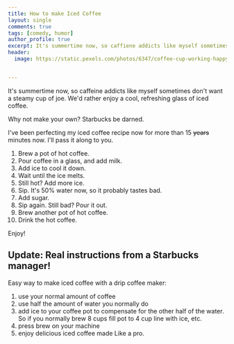 ```yaml
---
title: How to make Iced Coffee
layout: single
comments: true
tags: [comedy, humor]
author_profile: true
excerpt: It's summertime now, so caffiene addicts like myself sometimes don't want a steamy cup of joe. We'd rather enjoy a cool, refreshing glass of iced coffee. I've been perfecting my iced coffee recipe now for more than 15 ~~years~~ minutes now. I'll pass it along to you. 
header:
  image: https://static.pexels.com/photos/6347/coffee-cup-working-happy-medium.jpg


---
```


It's summertime now, so caffeine addicts like myself sometimes don't want a steamy cup of joe. We'd rather enjoy a cool, refreshing glass of iced coffee. 

Why not make your own? Starbucks be darned. 

I've been perfecting my iced coffee recipe now for more than 15 ~~years~~ minutes now. I'll pass it along to you. 

1. Brew a pot of hot coffee. 
2. Pour coffee in a glass, and add milk.
4. Add ice to cool it down.
5. Wait until the ice melts.
6. Still hot? Add more ice.
7. Sip. It's 50% water now, so it probably tastes bad.
9. Add sugar. 
10. Sip again. Still bad? Pour it out.
12. Brew another pot of hot coffee.
13. Drink the hot coffee.

Enjoy!

## Update: Real instructions from a Starbucks manager!

Easy way to make iced coffee with a drip coffee maker: 

1. use your normal amount of coffee 
2. use half the amount of water you normally do
3. add ice to your coffee pot to compensate for the other half of the water. So if you normally brew 8 cups fill pot to 4 cup line with ice, etc. 
4. press brew on your machine
5. enjoy delicious iced coffee made Like a pro.